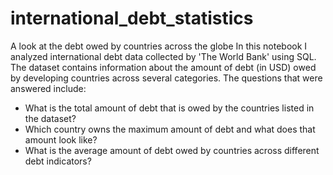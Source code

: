 # international_debt_statistics
A look at the debt owed by countries across the globe
In this notebook I analyzed international debt data collected by 'The World Bank' using SQL. The dataset contains information about the amount of debt (in USD) owed by developing countries across several categories. The questions that were answered include:
- What is the total amount of debt that is owed by the countries listed in the dataset?
- Which country owns the maximum amount of debt and what does that amount look like?
- What is the average amount of debt owed by countries across different debt indicators?
